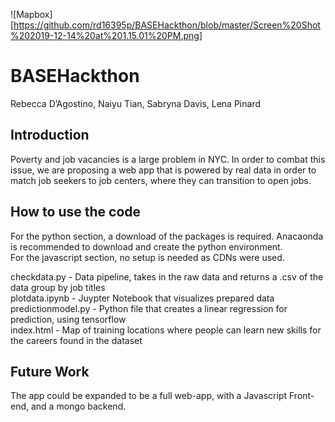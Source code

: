 ![Mapbox][https://github.com/rd16395p/BASEHackthon/blob/master/Screen%20Shot%202019-12-14%20at%201.15.01%20PM.png]

# BASEHackthon

Rebecca D’Agostino, Naiyu Tian, Sabryna Davis, Lena Pinard  


## Introduction

Poverty and job vacancies is a large problem in NYC. In order to combat this issue, we are proposing a web app that is powered by real data in order to match job seekers to job centers, where they can transition to open jobs. 

## How to use the code

For the python section, a download of the packages is required. Anacaonda is recommended to download and create the python environment.  
For the javascript section, no setup is needed as CDNs were used.   

checkdata.py - Data pipeline, takes in the raw data and returns a .csv of the data group by job titles  
plotdata.ipynb - Juypter Notebook that visualizes prepared data  
predictionmodel.py - Python file that creates a linear regression for prediction, using tensorflow  
index.html - Map of training locations where people can learn new skills for the careers found in the dataset  

## Future Work

The app could be expanded to be a full web-app, with a Javascript Front-end, and a mongo backend. 
